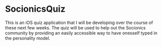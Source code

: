 # SocionicsQuiz

This is an iOS quiz application that I will be developing over the course of these next few weeks. The quiz will be used to help out the Socionics community by providing an easily accessible way to have onesself typed in the personality model.
